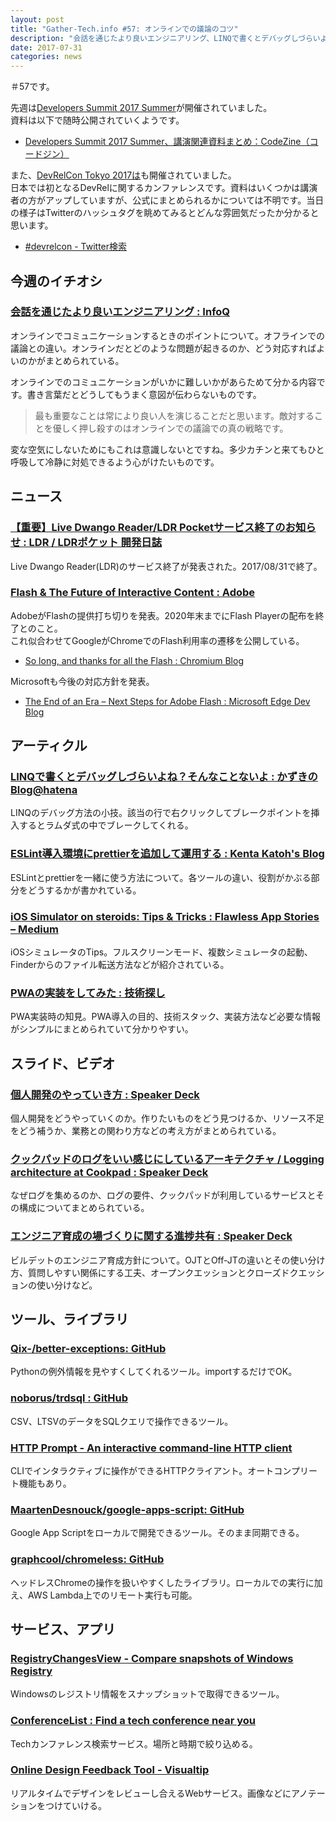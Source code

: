 ```yaml
---
layout: post
title: "Gather-Tech.info #57: オンラインでの議論のコツ"
description: "会話を通じたより良いエンジニアリング、LINQで書くとデバッグしづらいよね？そんなことないよ など"
date: 2017-07-31
categories: news
---
```


＃57です。

先週は[Developers Summit 2017 Summer](http://event.shoeisha.jp/devsumi/20170728)が開催されていました。  
資料は以下で随時公開されていくようです。

- [Developers Summit 2017 Summer、講演関連資料まとめ：CodeZine（コードジン）](http://codezine.jp/article/detail/10344)

また、[DevRelCon Tokyo 2017は](https://tokyo-2017.devrel.net/)も開催されていました。  
日本では初となるDevRelに関するカンファレンスです。資料はいくつかは講演者の方がアップしていますが、公式にまとめられるかについては不明です。当日の様子はTwitterのハッシュタグを眺めてみるとどんな雰囲気だったか分かると思います。

- [#devrelcon - Twitter検索](https://twitter.com/search?f=tweets&vertical=default&q=%23devrelcon&src=typd)

## 今週のイチオシ

### [会話を通じたより良いエンジニアリング : InfoQ](https://www.infoq.com/jp/news/2017/07/better-engineering)

オンラインでコミュニケーションするときのポイントについて。オフラインでの議論との違い。オンラインだとどのような問題が起きるのか、どう対応すればよいのかがまとめられている。

オンラインでのコミュニケーションがいかに難しいかがあらためて分かる内容です。書き言葉だとどうしてもうまく意図が伝わらないものです。

> 最も重要なことは常により良い人を演じることだと思います。敵対することを優しく押し殺すのはオンラインでの議論での真の戦略です。

変な空気にしないためにもこれは意識しないとですね。多少カチンと来てもひと呼吸して冷静に対処できるよう心がけたいものです。

## ニュース

### [【重要】Live Dwango Reader/LDR Pocketサービス終了のお知らせ : LDR / LDRポケット 開発日誌](http://blog.livedoor.jp/staff_reader/archives/52278396.html)

Live Dwango Reader(LDR)のサービス終了が発表された。2017/08/31で終了。

### [Flash & The Future of Interactive Content : Adobe](https://blogs.adobe.com/conversations/2017/07/adobe-flash-update.html)

AdobeがFlashの提供打ち切りを発表。2020年末までにFlash Playerの配布を終了とのこと。  
これ似合わせてGoogleがChromeでのFlash利用率の遷移を公開している。

- [So long, and thanks for all the Flash : Chromium Blog](https://blog.chromium.org/2017/07/so-long-and-thanks-for-all-flash.html)

Microsoftも今後の対応方針を発表。

- [The End of an Era – Next Steps for Adobe Flash : Microsoft Edge Dev Blog](https://blogs.windows.com/msedgedev/2017/07/25/flash-on-windows-timeline/amp/)

## アーティクル

### [LINQで書くとデバッグしづらいよね？そんなことないよ : かずきのBlog@hatena](http://blog.okazuki.jp/entry/2017/07/23/165809)

LINQのデバッグ方法の小技。該当の行で右クリックしてブレークポイントを挿入するとラムダ式の中でブレークしてくれる。

### [ESLint導入環境にprettierを追加して運用する : Kenta Katoh's Blog](http://kken.io/blog/post/prettier-eslint/)

ESLintとprettierを一緒に使う方法について。各ツールの違い、役割がかぶる部分をどうするかが書かれている。

### [iOS Simulator on steroids: Tips & Tricks : Flawless App Stories – Medium](https://medium.com/flawless-app-stories/simulator-on-steroids-c12774ca6b)

iOSシミュレータのTips。フルスクリーンモード、複数シミュレータの起動、Finderからのファイル転送方法などが紹介されている。

### [PWAの実装をしてみた : 技術探し](http://abouthiroppy.hatenablog.jp/entry/2017/07/28/101318)

PWA実装時の知見。PWA導入の目的、技術スタック、実装方法など必要な情報がシンプルにまとめられていて分かりやすい。

## スライド、ビデオ

### [個人開発のやっていき方 : Speaker Deck](https://speakerdeck.com/r7kamura/ge-ren-kai-fa-falseyatuteikifang)

個人開発をどうやっていくのか。作りたいものをどう見つけるか、リソース不足をどう補うか、業務との関わり方などの考え方がまとめられている。

### [クックパッドのログをいい感じにしているアーキテクチャ / Logging architecture at Cookpad : Speaker Deck](https://speakerdeck.com/kanny/logging-architecture-at-cookpad)

なぜログを集めるのか、ログの要件、クックパッドが利用しているサービスとその構成についてまとめられている。

### [エンジニア育成の場づくりに関する進捗共有 : Speaker Deck](https://speakerdeck.com/tmtysk/enziniayu-cheng-falsechang-dukuriniguan-surujin-bu-gong-you?slide=22)

ビルデットのエンジニア育成方針について。OJTとOff-JTの違いとその使い分け方、質問しやすい関係にする工夫、オープンクエッションとクローズドクエッションの使い分けなど。

## ツール、ライブラリ

### [Qix-/better-exceptions: GitHub](https://github.com/Qix-/better-exceptions)

Pythonの例外情報を見やすくしてくれるツール。importするだけでOK。

### [noborus/trdsql : GitHub](https://github.com/noborus/trdsql)

CSV、LTSVのデータをSQLクエリで操作できるツール。

### [HTTP Prompt - An interactive command-line HTTP client](http://http-prompt.com/)

CLIでインタラクティブに操作ができるHTTPクライアント。オートコンプリート機能もあり。

### [MaartenDesnouck/google-apps-script: GitHub](https://github.com/MaartenDesnouck/google-apps-script)

Google App Scriptをローカルで開発できるツール。そのまま同期できる。

### [graphcool/chromeless: GitHub](https://github.com/graphcool/chromeless)

ヘッドレスChromeの操作を扱いやすくしたライブラリ。ローカルでの実行に加え、AWS Lambda上でのリモート実行も可能。

## サービス、アプリ

### [RegistryChangesView - Compare snapshots of Windows Registry](http://www.nirsoft.net/utils/registry_changes_view.html)

Windowsのレジストリ情報をスナップショットで取得できるツール。

### [ConferenceList : Find a tech conference near you](https://conferencelist.co/)

Techカンファレンス検索サービス。場所と時期で絞り込める。

### [Online Design Feedback Tool - Visualtip](https://visualtip.com/)

リアルタイムでデザインをレビューし合えるWebサービス。画像などにアノテーションをつけていける。
